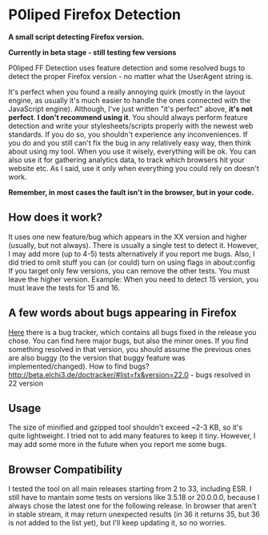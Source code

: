 P0liped Firefox Detection
====================

**A small script detecting Firefox version.**

**Currently in beta stage - still testing few versions**

P0liped FF Detection uses feature detection and some resolved bugs to detect the proper Firefox version - no matter what the UserAgent string is.

It's perfect when you found a really annoying quirk (mostly in the layout engine, as usually it's much easier to handle the ones connected with the JavaScript engine). 
Although, I've just written "it's perfect" above, **it's not perfect**. **I don't recommend using it**. You should always perform feature detection and write your stylesheets/scripts properly with the newest web standards. If you do so, you shouldn't experience any inconveniences.
If you do and you still can't fix the bug in any relatively easy way, then think about using my tool. When you use it wisely, everything will be ok. You can also use it for gathering analytics data, to track which browsers hit your website etc.
As I said, use it only when everything you could rely on doesn't work.

**Remember, in most cases the fault isn't in the browser, but in your code.**

How does it work?
--
It uses one new feature/bug which appears in the XX version and higher (usually, but not always). There is usually a single test to detect it. However, I may add more (up to 4-5) tests alternatively if you report me bugs.
Also, I did tried to omit stuff you can (or could) turn on using flags in about:config
If you target only few versions, you can remove the other tests. You must leave the higher version. 
Example:
When you need to detect 15 version, you must leave the tests for 15 and 16.

A few words about bugs appearing in Firefox
--
[Here][bugtracker] there is a bug tracker, which contains all bugs fixed in the release you chose.
You can find here major bugs, but also the minor ones. If you find something resolved in that version, you should assume the previous ones are also buggy (to the version that buggy feature was implemented/changed).
How to find bugs? 
http://beta.elchi3.de/doctracker/#list=fx&version=22.0 - bugs resolved in 22 version

Usage
--
The size of minified and gzipped tool shouldn't exceed ~2-3 KB, so it's quite lightweight. I tried not to add many features to keep it tiny. However, I may add some more in the future when you report me some bugs.

Browser Compatibility
--
I tested the tool on all main releases starting from 2 to 33, including ESR. 
I still have to mantain some tests on versions like 3.5.18 or 20.0.0.0, because I always chose the latest one for the following release.
In browser that aren't in stable stream, it may return unexpected results (in 36 it returns 35, but 36 is not added to the list yet), but I'll keep updating it, so no worries.


[bugtracker]:http://beta.elchi3.de/doctracker/
